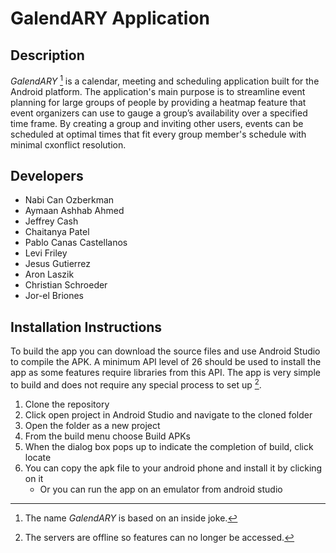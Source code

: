 # GalendARY Application

## Description
*GalendARY* [^1] is a calendar, meeting and scheduling application built for the Android platform. The application's main purpose is to streamline event planning for large groups of people by providing a heatmap feature that event organizers can use to gauge a group’s availability over a specified time frame. By creating a group and inviting other users, events can be scheduled at optimal times that fit every group member's schedule with minimal cxonflict resolution.

## Developers
- Nabi Can Ozberkman
- Aymaan Ashhab Ahmed
- Jeffrey Cash
- Chaitanya Patel
- Pablo Canas Castellanos
- Levi Friley
- Jesus Gutierrez
- Aron Laszik
- Christian Schroeder
- Jor-el Briones

## Installation Instructions
To build the app you can download the source files and use Android Studio to compile the APK. A minimum API level of 26 should be used to install the app as some features require libraries from this API. The app is very simple to build and does not require any special process to set up [^2].

1. Clone the repository
2. Click open project in Android Studio and navigate to the cloned folder
3. Open the folder as a new project
4. From the build menu choose Build APKs
5. When the dialog box pops up to indicate the completion of build, click locate
6. You can copy the apk file to your android phone and install it by clicking on it
     - Or you can run the app on an emulator from android studio

[^1]: The name *GalendARY* is based on an inside joke.
[^2]: The servers are offline so features can no longer be accessed.
